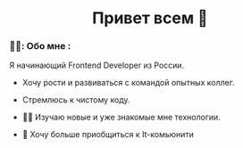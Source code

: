<div align="center">
  <h1> Привет всем 👋</h1>
</div>

### 👨‍💻: Обо мне :
Я начинающий Frontend Developer из России.

-  Хочу рости и развиваться с командой опытных коллег.

- Стремлюсь к чистому коду.

- 👨‍🔬 Изучаю новые и уже знакомые мне технологии.

- 🥳 Хочу больше приобщиться к It-комьюнити









